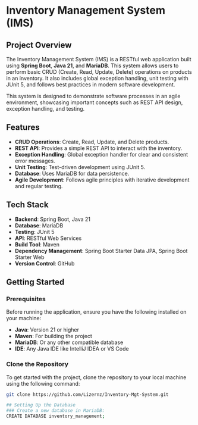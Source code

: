 # Inventory Management System (IMS)

## Project Overview

The Inventory Management System (IMS) is a RESTful web application built using **Spring Boot**, **Java 21**, and **MariaDB**. This system allows users to perform basic CRUD (Create, Read, Update, Delete) operations on products in an inventory. It also includes global exception handling, unit testing with JUnit 5, and follows best practices in modern software development.

This system is designed to demonstrate software processes in an agile environment, showcasing important concepts such as REST API design, exception handling, and testing.

## Features

- **CRUD Operations**: Create, Read, Update, and Delete products.
- **REST API**: Provides a simple REST API to interact with the inventory.
- **Exception Handling**: Global exception handler for clear and consistent error messages.
- **Unit Testing**: Test-driven development using JUnit 5.
- **Database**: Uses MariaDB for data persistence.
- **Agile Development**: Follows agile principles with iterative development and regular testing.

## Tech Stack

- **Backend**: Spring Boot, Java 21
- **Database**: MariaDB
- **Testing**: JUnit 5
- **API**: RESTful Web Services
- **Build Tool**: Maven
- **Dependency Management**: Spring Boot Starter Data JPA, Spring Boot Starter Web
- **Version Control**: GitHub

## Getting Started

### Prerequisites

Before running the application, ensure you have the following installed on your machine:

- **Java**: Version 21 or higher
- **Maven**: For building the project
- **MariaDB**: Or any other compatible database
- **IDE**: Any Java IDE like IntelliJ IDEA or VS Code

### Clone the Repository

To get started with the project, clone the repository to your local machine using the following command:

```bash
git clone https://github.com/Lizernz/Inventory-Mgt-System.git

## Setting Up the Database
### Create a new database in MariaDB:
CREATE DATABASE inventory_management;
